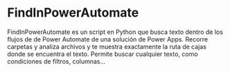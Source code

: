 # FindInPowerAutomate
FindInPowerAutomate es un script en Python que busca texto dentro de los flujos de  de Power Automate de una solución de Power Apps. Recorre carpetas y analiza archivos y te muestra exactamente la ruta de cajas donde se encuentra el texto.
Permite buscar cualquier texto, como condiciones de filtros, columnas...
